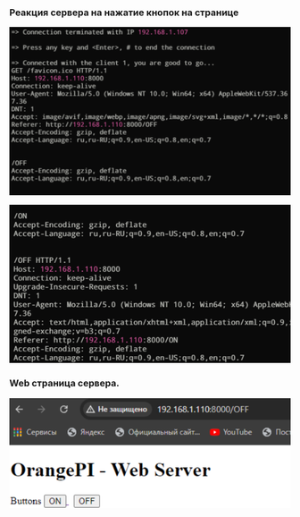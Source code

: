 ### Реакция сервера на нажатие кнопок на странице


![Картинка](img/1.png)


![Картинка](img/2.png)

### Web страница сервера.

![Картинка](img/3.png)


